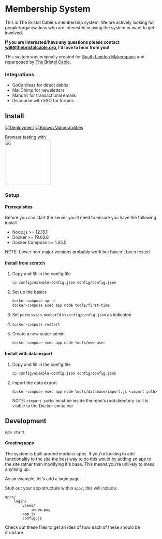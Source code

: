 # Membership System

This is The Bristol Cable's membership system. We are actively looking for
people/organisations who are interested in using the system or want to get
involved.

<b>If you are interested/have any questions please contact
will@thebristolcable.org, I'd love to hear from you!</b>

This system was originally created for
[South London Makerspace](http://southlondonmakerspace.org)
and repurposed by [The Bristol Cable](https://thebristolcable.org).

### Integrations
- GoCardless for direct debits
- MailChimp for newsletters
- Mandrill for transactional emails
- Discourse with SSO for forums

## Install

[![Deployment](https://circleci.com/gh/thebristolcable/membership-system.svg?style=shield)](https://circleci.com/gh/thebristolcable/membership-system)
[![Known Vulnerabilities](https://snyk.io/test/github/thebristolcable/membership-system/badge.svg?targetFile=package.json)](https://snyk.io/test/github/thebristolcable/membership-system?targetFile=package.json)

Browser testing with<br/>
<a href="https://www.browserstack.com/"><img src="https://user-images.githubusercontent.com/2084823/46341120-52388b00-c62f-11e8-8f41-270915ccc03b.png" width="150" /></a>

### Setup

#### Prerequisites
Before you can start the server you'll need to ensure you have the following
install

- Node.js >= 12.16.1
- Docker >= 19.03.8
- Docker Compose >= 1.25.5

NOTE: Lower non-major versions probably work but haven't been tested

#### Install from scratch

1. Copy and fill in the config file
   ```bash
   cp config/example-config.json config/config.json
   ```

1. Set up the basics
   ```bash
   docker-compose up -d
   docker-compose exec app node tools/first-time
   ```

1. Set `permission.memberId` in `config/config.json` as indicated

1. ```bash
   docker-compose restart
   ```

1. Create a new super admin
   ```bash
   docker-compose exec app node tools/new-user
   ```

#### Install with data export

1. Copy and fill in the config file
   ```bash
   cp config/example-config.json config/config.json
   ```

1. Import the data export
   ```
   docker-compose exec app node tools/database/import.js <import path>
   ```

   NOTE: `<import path>` must be inside the repo's root directory so it is
   visible to the Docker container

## Development

```
npm start
```

#### Creating apps
The system is built around modular apps. If you're looking to add functionality
to the site the best way to do this would by adding an app to the site rather
than modifying it's base. This means you're unlikely to mess anything up.

As an example, let's add a login page.

Stub out your app structure within `app/`, this will include:

```
apps/
	login/
		views/
			index.pug
		app.js
		config.js
```

Check out these files to get an idea of how each of these should be structure.
